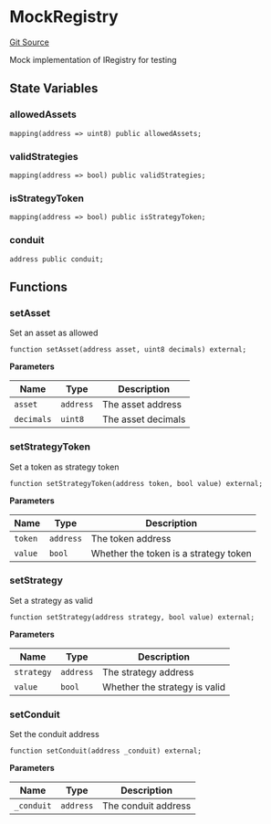 # MockRegistry
[Git Source](https://github.com/SovaNetwork/fountfi/blob/a2137abe6629a13ef56e85f61ccb9fcfe0d3f27a/src/mocks/MockRegistry.sol)

Mock implementation of IRegistry for testing


## State Variables
### allowedAssets

```solidity
mapping(address => uint8) public allowedAssets;
```


### validStrategies

```solidity
mapping(address => bool) public validStrategies;
```


### isStrategyToken

```solidity
mapping(address => bool) public isStrategyToken;
```


### conduit

```solidity
address public conduit;
```


## Functions
### setAsset

Set an asset as allowed


```solidity
function setAsset(address asset, uint8 decimals) external;
```
**Parameters**

|Name|Type|Description|
|----|----|-----------|
|`asset`|`address`|The asset address|
|`decimals`|`uint8`|The asset decimals|


### setStrategyToken

Set a token as strategy token


```solidity
function setStrategyToken(address token, bool value) external;
```
**Parameters**

|Name|Type|Description|
|----|----|-----------|
|`token`|`address`|The token address|
|`value`|`bool`|Whether the token is a strategy token|


### setStrategy

Set a strategy as valid


```solidity
function setStrategy(address strategy, bool value) external;
```
**Parameters**

|Name|Type|Description|
|----|----|-----------|
|`strategy`|`address`|The strategy address|
|`value`|`bool`|Whether the strategy is valid|


### setConduit

Set the conduit address


```solidity
function setConduit(address _conduit) external;
```
**Parameters**

|Name|Type|Description|
|----|----|-----------|
|`_conduit`|`address`|The conduit address|


